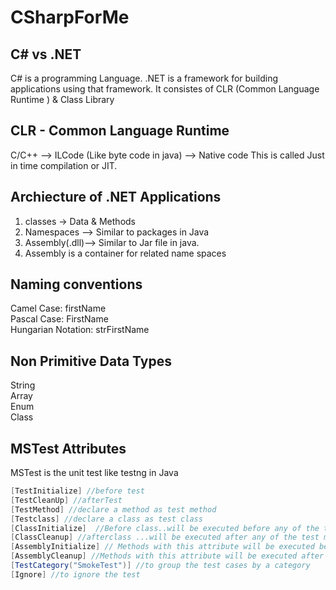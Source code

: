 # CSharpForMe

## C# vs .NET
C# is a programming Language.
.NET is a framework for building applications using that framework. It consistes of CLR (Common Language Runtime ) & Class Library

## CLR - Common Language Runtime
C/C++ --> ILCode (Like byte code in java) --> Native code 
This is called Just in time compilation or JIT.

## Archiecture of .NET Applications
1. classes -> Data & Methods
2. Namespaces --> Similar to packages in Java
3. Assembly(.dll)--> Similar to Jar file in java.
4. Assembly is a container for related name spaces

## Naming conventions
Camel Case: firstName<br/>
Pascal Case: FirstName<br/>
Hungarian Notation: strFirstName<br/>

## Non Primitive Data Types
String<br/>
Array<br/>
Enum<br/>
Class<br/>

## MSTest Attributes
MSTest is the unit test like testng in Java
```c#
[TestInitialize] //before test
[TestCleanUp] //afterTest
[TestMethod] //declare a method as test method
[Testclass] //declare a class as test class
[ClassInitialize]  //Before class..will be executed before any of the test methods present in the class
[ClassCleanup] //afterclass ...will be executed after any of the test methods present in the class
[AssemblyInitialize] // Methods with this attribute will be executed before any of the method in the assembly(.dll like .jar) is executed.
[AssemblyCleanup] //Methods with this attribute will be executed after any of the method in the assembly is executed.
[TestCategory("SmokeTest")] //to group the test cases by a category
[Ignore] //to ignore the test
```
